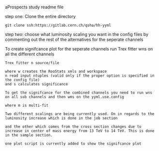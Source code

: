 aProspects study readme file

step one: Clone the entire directory
```
git clone ssh:https://gitlab.cern.ch/qsha/hh-yyml

```

step two: choose what luminosity scaling you want in the config files by commenting out the rest of the alternatives for the seperate channels



To create signifcance plot for the seperate channels run Trex fitter wns on all the different channels

```
Trex fitter n source/file

where w creates the RooStats xmls and workspace
n read input ntuples (valid only if the proper option is specified in the config file)
and s calculates significance

To get the signifcance for the combined channels you need to run wns on all sub channels and then wms on the yyml.use.config

where m is multi-fit

Two different scalings are being currently used. On in regards to the luminosity increase which is done in the job section

and the other which comes from the cross section changes due to increase in center of mass energy from 13 TeV to 14 TeV. This is done in the sample section. 

one plot script is currently added to show the signifcance plot